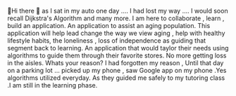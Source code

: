 👋Hi there 👋 as I sat in my auto one day ....
I had lost my way .... I would soon recall Dijkstra's Algorithm and many more. 
I am here to collaborate ,  learn , build an application. An application to assist an aging population. This application will help lead change 
the way we view aging , help with healthy lifestyle habits, the loneliness , loss of independence  as 
guiding that segment back to learning. An application that would taylor their needs using algorithms
to guide them through their favorite stores. No more getting loss in the aisles. 
Whats your reason? I had forgotten my reason , Until that day on a parking lot ... 
picked up my phone , saw Google app on my phone .Yes algorithms utilized everyday.
As they guided me safely to my tutoring class .I am still in the learning phase.




<!--
**BrillantSwitch/BrillantSwitch** is a ✨ _special_ ✨ repository because its `README.md` (this file) appears on your GitHub profile.

Here are some ideas to get you started:

- 🔭 I’m currently working on ...
- 🌱 I’m currently learning ...
- 👯 I’m looking to collaborate on ...
- 🤔 I’m looking for help with ...
- 💬 Ask me about ...
- 📫 How to reach me: ...
- 😄 Pronouns: ...
- ⚡ Fun fact: ...
-->
